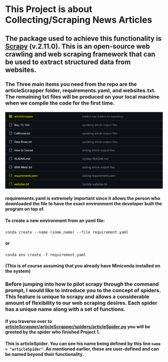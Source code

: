 # This Project is about Collecting/Scraping News Articles
## The package used to achieve this functionality is [Scrapy](https://scrapy.org/) (v.2.11.0). This is an open-source web crawling and web scraping framework that can be used to extract structured data from websites. 
### The Three main items you need from the repo are the articleScrapper folder, requirements.yaml, and websites.txt. The remaining txt files will be produced on your local machine when we compile the code for the first time.
#### <img src="images/Screenshot%202024-01-29%20182004.png" alt="image of the repo with elements highlighted in yellow"/>
#### requirements.yaml is extremely important since it allows the person who downloaded the file to have the exact environment the developer built the program on top of.  

#### To create a new environment from an yaml file:
```conda create --name (some_name) --file requirement.yaml```
#### or
```conda env create -f requirement.yaml```
#### (This is of course assuming that you already have Miniconda installed on the system)

### Before jumping into how to pilot scrapy through the command prompt, I would like to introduce you to the concept of spiders. This feature is unique to scrapy and allows a considerable amount of flexibility to our web scraping desires. Each spider has a unique name along with a set of functions. 

#### If you traverse over to [articleScrapper/articleScrapper/spiders/articleSpider.py](https://github.com/Tearever/ScrapingTheeWeb/blob/main/articleScrapper/articleScrapper/spiders/articleSpider.py) you will be greeted by the spider who finished Project 1. 

#### This is articleSpider. You can see his name being defined by this line ```name = "articleSpider"```. As mentioned earlier, these are user-defined and can be named beyond their functionality. 
